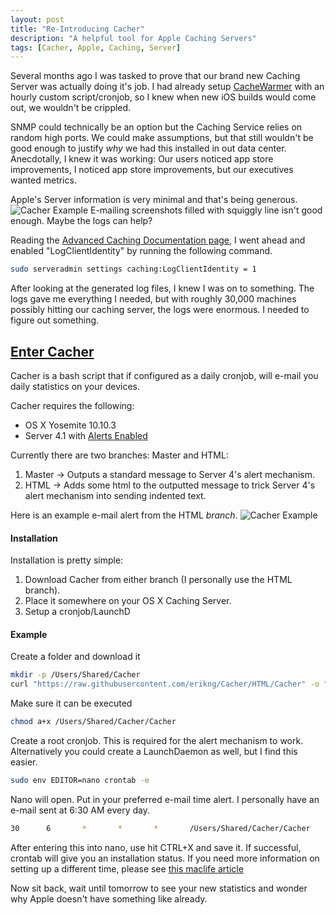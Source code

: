 ```yaml
---
layout: post
title: "Re-Introducing Cacher"
description: "A helpful tool for Apple Caching Servers"
tags: [Cacher, Apple, Caching, Server]
---
```


Several months ago I was tasked to prove that our brand new Caching Server was actually doing it's job. I had already setup [CacheWarmer](http://blog.fraserhess.com/2014/12/introducing-cachewarmer.html) with an hourly custom script/cronjob, so I knew when new iOS builds would come out, we wouldn't be crippled.

SNMP could technically be an option but the Caching Service relies on random high ports. We could make assumptions, but that still wouldn't be good enough to justify _why_ we had this installed in out data center. Anecdotally, I knew it was working: Our users noticed app store improvements, I noticed app store improvements, but our executives wanted metrics.

Apple's Server information is very minimal and that's being generous.
![Cacher Example](http://erikng.github.io/screenshots/SoInformative.png)
E-mailing screenshots filled with squiggly line isn't good enough. Maybe the logs can help?

Reading the [Advanced Caching Documentation page](http://help.apple.com/serverapp/mac/4.0/#/apd5E1AD52E-012B-4A41-8F21-8E9EDA56583A), I went ahead and enabled "LogClientIdentity" by running the following command.

```bash
sudo serveradmin settings caching:LogClientIdentity = 1
```

After looking at the generated log files, I knew I was on to something. The logs gave me everything I needed, but with roughly 30,000 machines possibly hitting our caching server, the logs were enormous. I needed to figure out something.

## [Enter Cacher](https://github.com/erikng/Cacher)

Cacher is a bash script that if configured as a daily cronjob, will e-mail you daily statistics on your devices.

Cacher requires the following:

- OS X Yosemite 10.10.3
- Server 4.1 with [Alerts Enabled](http://krypted.com/mac-os-x/configure-alerts-in-os-x-yosemite-server/)

Currently there are two branches: Master and HTML:

1. Master -> Outputs a standard message to Server 4's alert mechanism.
2. HTML -> Adds some html to the outputted message to trick Server 4's alert mechanism into sending indented text.

Here is an example e-mail alert from the HTML _branch_.
![Cacher Example](http://erikng.github.io/screenshots/Cacher_Example.png)

#### Installation
Installation is pretty simple:

1. Download Cacher from either branch (I personally use the HTML branch).
2. Place it somewhere on your OS X Caching Server.
3. Setup a cronjob/LaunchD

#### Example
Create a folder and download it

```bash
mkdir -p /Users/Shared/Cacher
curl "https://raw.githubusercontent.com/erikng/Cacher/HTML/Cacher" -o "/Users/Shared/Cacher/Cacher"
```

Make sure it can be executed

```bash
chmod a+x /Users/Shared/Cacher/Cacher
```

Create a root cronjob. This is required for the alert mechanism to work. Alternatively you could create a LaunchDaemon as well, but I find this easier.

```bash
sudo env EDITOR=nano crontab -e
```

Nano will open. Put in your preferred e-mail time alert. I personally have an e-mail sent at 6:30 AM every day.

```bash
30      6       *       *       *       /Users/Shared/Cacher/Cacher
```

After entering this into nano, use hit CTRL+X and save it. If successful, crontab will give you an installation status. If you need more information on setting up a different time, please see [this maclife article](http://www.maclife.com/article/columns/terminal_101_creating_cron_jobs)

Now sit back, wait until tomorrow to see your new statistics and wonder why Apple doesn't have something like already.